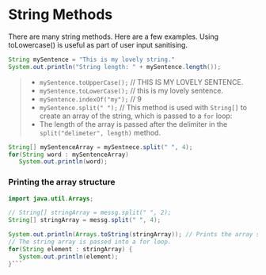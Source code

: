 # String Methods

There are many string methods. Here are a few examples. Using toLowercase() is useful as part of user input sanitising.

```java
String mySentence = "This is my lovely string."
System.out.println("String length: " + mySentence.length());
```

> - `mySentence.toUpperCase();` // THIS IS MY LOVELY SENTENCE.
> - `mySentence.toLowerCase();` // this is my lovely sentence.
> - `mySentence.indexOf("my");` // 9
> - `mySentence.split(" ");` // This method is used with `String[]` to create an array of the string, which is passed to a `for` loop:
> -  The length of the array is passed after the delimiter in the `split("delimeter", length)` method.

```java
String[] mySentenceArray = mySentnece.split(" ", 4);
for(String word : mySentenceArray)
   System.out.println(word);
```

### Printing the array structure
```java
import java.util.Arrays;

// String[] stringArray = messg.split(" ", 2);
String[] stringArray = messg.split(" ", 4);

System.out.println(Arrays.toString(stringArray)); // Prints the array structure
// The string array is passed into a for loop.
for(String element : stringArray) {
   System.out.println(element);
}```

